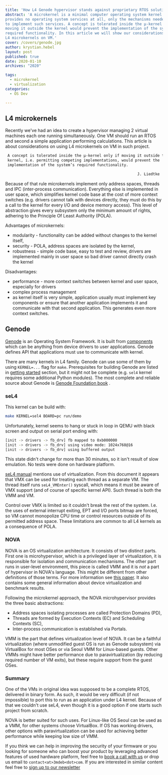 ```yaml
---
title: 'How L4 Genode hypervisor stands against proprietary RTOS solution'
abstract: 'A microkernel is a minimal computer operating system kernel which
provides no operating system services at all, only the mechanisms needed
to implement such services. A concept is tolerated inside the μ-kernel only if
moving it outside the kernel would prevent the implementation of the system’s
required functionality. In this article we will show our considerations on using
L4 microkernels on VM.'
cover: /covers/genode.jpg
author: krystian.hebel
layout: post
published: true
date: 2020-01-10
archives: "2020"

tags:
  - microkernel
  - virtualization
categories:
  - OS Dev

---
```


## L4 microkernels

Recently we've had an idea to create a hypervisor managing 2 virtual machines
each one running simultaneously. One VM should run an RTOS and second a simple
application performing calculations. This article is about considerations on
using L4 microkernels on VM in such project.

```bash
 A concept is tolerated inside the μ-kernel only if moving it outside the
 kernel, i.e. permitting competing implementations, would prevent the
 implementation of the system’s required functionality.

                                                           J. Liedtke
```

Because of that rule microkernels implement only address spaces, threads and IPC
(inter-process communication). Everything else is implemented in user space,
which simplifies kernel code base at the cost of more context switches (e.g.
drivers cannot talk with devices directly, they must do this by a call to the
kernel for every I/O and device memory access). This level of abstraction gives
every subsystem only the minimum amount of rights, adhering to the Principle Of
Least Authority (POLA).

Advantages of microkernels:

- modularity - functionality can be added without changes to the kernel itself,
- security - POLA, address spaces are isolated by the kernel,
- robustness - simple code base, easy to test and review, drivers are
  implemented mainly in user space so bad driver cannot directly crash the
  kernel

Disadvantages:

- performance - more context switches between kernel and user space, especially
  for drivers
- complex process management
- as kernel itself is very simple, application usually must implement key
  components or ensure that another application implements it and communicate
  with that second application. This generates even more context switches.

## Genode

[Genode](https://genode.org/) is an Operating System Framework. It is built from
[components](https://genode.org/documentation/components) which can be anything
from device drivers to user applications. Genode defines API that applications
must use to communicate with kernel.

There are many kernels in L4 family. Genode can use some of them by using
`KERNEL=...` flag for `make`. Prerequisites for building Genode are listed in
[getting started](https://genode.org/documentation/developer-resources/getting_started)
section, but it might not be complete (e.g. `sel4` kernel requires some
additional Python modules). The most complete and reliable source about Genode
is
[Genode Foundation book](https://genode.org/documentation/genode-foundations/index)
.

### seL4

This kernel can be build with:

```bash
make KERNEL=sel4 BOARD=pc run/demo
```

Unfortunately, kernel seems to hang or stuck in loop in QEMU with black screen
and output on serial port ending with:

```bash
[init -> drivers -> fb_drv] fb mapped to 0xb000000
[init -> drivers -> fb_drv] using video mode: 1024x768@16
[init -> drivers -> fb_drv] using buffered output
```

This state didn't change for more than 30 minutes, so it isn't result of slow
emulation. No tests were done on hardware platform.

[seL4 manual](https://sel4.systems/Info/Docs/seL4-manual-latest.pdf) mentions
use of virtualization. From this document it appears that VMX can be used for
treating each thread as a separate VM. The thread itself runs `seL4_VMEnter()`
syscall, which means it must be aware of VMX support (and of course of specific
kernel API). Such thread is both the VMM and VM.

Control over VMX is limited so it couldn't break the rest of the system. I.e.
the uses of external interrupt exiting, EPT and I/O ports bitmap are forced, so
VM cannot monopolize CPU time or control resources outside of its permitted
address space. These limitations are common to all L4 kernels as a consequence
of POLA.

### NOVA

NOVA is an OS virtualization architecture. It consists of two distinct parts.
First one is microhypervisor, which is a privileged layer of virtualization, it
is responsible for isolation and communication mechanisms. The other part runs
in user-level environment, this piece is called VMM and it is _not_ a part of
hypervisor in NOVA's language. This might be different from other definitions of
those terms. For more information see
[this paper](http://hypervisor.org/eurosys2010.pdf). It also contains some
general information about device virtualization and benchmark results.

Following the microkernel approach, the NOVA microhypervisor provides the three
basic abstractions:

- Address spaces isolating processes are called Protection Domains (PD),
- Threads are formed by Execution Contexts (EC) and Scheduling Contexts (SC),
- Inter-process communication is established via Portals.

VMM is the part that defines virtualization level of NOVA. It can be a faithful
virtualization (where unmodified guest OS is run as Genode subsystem) via
VirtualBox for most OSes or via Seoul VMM for Linux-based guests. Other VMMs
might have better performance due to paravirtualization (by reducing required
number of VM exits), but these require support from the guest OSes.

### Summary

One of the VMs in original idea was supposed to be a complete RTOS, delivered in
binary form. As such, it would be very difficult (if not impossible) to port
this to run as an application under L4 kernel. Because of that we couldn't use
seL4, even though it is a good option if one starts such project from scratch.

NOVA is better suited for such uses. For Linux-like OS Seoul can be used as a
VMM, for other systems choose VirtualBox. If OS has working drivers, other
options with paravirtualization can be used for achieving better performance
while keeping low size of VMM.

If you think we can help in improving the security of your firmware or you
looking for someone who can boost your product by leveraging advanced features
of used hardware platform, feel free to
[book a call with us](https://calendly.com/3mdeb/consulting-remote-meeting) or
drop us email to `contact<at>3mdeb<dot>com`. If you are interested in similar
content feel free to [sign up to our newsletter](http://eepurl.com/doF8GX)

